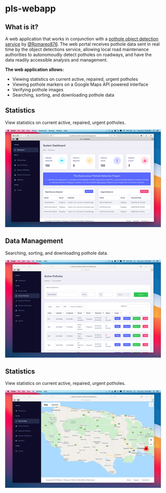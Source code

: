 # pls-webapp

## What is it?

A web application that works in conjunction with a [pothole object detection service](https://github.com/Romareo876/potholeLocationSystem) by [@Romareo876](https://github.com/Romareo876).
The web portal receives pothole data sent in real time by the object detections service, allowing local road maintenance authorities to autonomoudly detect potholes on roadways, and have the data readily accessible analysis and management.

**The web application allows:**

- Viewing statistics on current active, repaired, urgent potholes
- Viewing pothole markers on a Google Maps API powered interface
- Verifying pothole images
- Searching, sorting, and downloading pothole data

## Statistics

View statistics on current active, repaired, urgent potholes.

![Image of Screen 1](https://github.com/xDenzil/pls-webapp/blob/dev-B/images/demo_screens/screenshot_1small.jpg)

## Data Management

Searching, sorting, and downloading pothole data.

![Image of Screen 2](https://github.com/xDenzil/pls-webapp/blob/dev-B/images/demo_screens/screenshot_2.jpg)

## Statistics

View statistics on current active, repaired, urgent potholes.

![Image of Screen 3](https://github.com/xDenzil/pls-webapp/blob/dev-B/images/demo_screens/screenshot_3.jpg)
